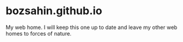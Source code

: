 # bozsahin.github.io
My web home. I will keep this one up to date and leave my other web homes to forces of nature.

